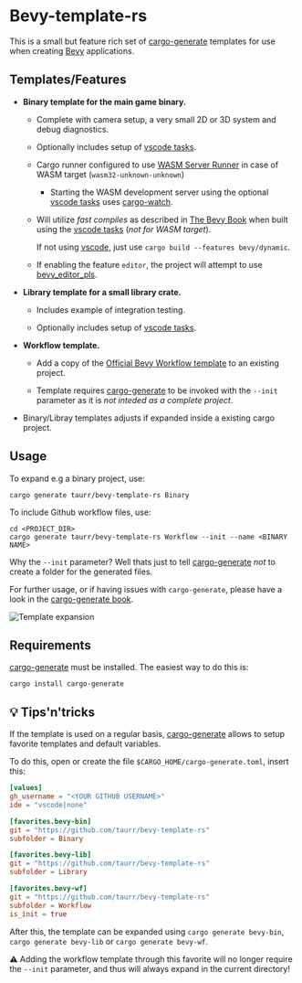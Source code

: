 # Bevy-template-rs

This is a small but feature rich set of [cargo-generate] templates for use when creating [Bevy] applications.

## Templates/Features

- **Binary template for the main game binary.**
  
  - Complete with camera setup, a very small 2D or 3D system and debug diagnostics.
  
  - Optionally includes setup of [vscode tasks].
  
  - Cargo runner configured to use [WASM Server Runner] in case of WASM target (`wasm32-unknown-unknown`)
    - Starting the WASM development server using the optional [vscode tasks] uses [cargo-watch].
  
  - Will utilize *fast compiles* as described in [The Bevy Book] when built using the [vscode tasks] (*not for WASM target*). 
  
    If not using [vscode], just use `cargo build --features bevy/dynamic`.
  
  - If enabling the feature `editor`, the project will attempt to use [bevy_editor_pls].

- **Library template for a small library crate.**
  
  - Includes example of integration testing.
  
  - Optionally includes setup of [vscode tasks].

- **Workflow template.**

  - Add a copy of the [Official Bevy Workflow template] to an existing project.
  
  - Template requires [cargo-generate] to be invoked with the `--init` parameter as it is *not inteded as a complete project*.

- Binary/Libray templates adjusts if expanded inside a existing cargo project.

## Usage

To expand e.g a binary project, use:
```shell
cargo generate taurr/bevy-template-rs Binary
```

To include Github workflow files, use:
```shell
cd <PROJECT_DIR>
cargo generate taurr/bevy-template-rs Workflow --init --name <BINARY NAME>
```

Why the `--init` parameter? Well thats just to tell [cargo-generate] *not* to create a folder for the generated files.

For further usage, or if having issues with `cargo-generate`, please have a look in the [cargo-generate book](https://cargo-generate.github.io/cargo-generate/index.html).


![Template expansion](./assets/template-expansion.gif)

## Requirements

[cargo-generate] must be installed. The easiest way to do this is:

```shell
cargo install cargo-generate
```

## :bulb: Tips'n'tricks

If the template is used on a regular basis, [cargo-generate] allows to setup favorite templates and default variables.

To do this, open or create the file `$CARGO_HOME/cargo-generate.toml`, insert this:
```toml
[values]
gh_username = "<YOUR GITHUB USERNAME>"
ide = "vscode|none"

[favorites.bevy-bin]
git = "https://github.com/taurr/bevy-template-rs"
subfolder = Binary

[favorites.bevy-lib]
git = "https://github.com/taurr/bevy-template-rs"
subfolder = Library

[favorites.bevy-wf]
git = "https://github.com/taurr/bevy-template-rs"
subfolder = Workflow
is_init = true
```

After this, the template can be expanded using `cargo generate bevy-bin`, `cargo generate bevy-lib` or `cargo generate bevy-wf`.

:warning: Adding the workflow template through this favorite will no longer require the `--init` parameter, and thus will always expand in the current directory!

[Bevy]:https://bevyengine.org
[cargo-generate]:https://github.com/cargo-generate/cargo-generate
[bevy_editor_pls]:https://github.com/jakobhellermann/bevy_editor_pls
[The Bevy Book]:https://bevyengine.org/learn/book
[Official Bevy Workflow template]:https://github.com/bevyengine/bevy_github_ci_template
[WASM Server Runner]: https://github.com/jakobhellermann/wasm-server-runner
[vscode]: https://code.visualstudio.com
[vscode tasks]: https://code.visualstudio.com/Docs/editor/tasks
[cargo-watch]: https://github.com/watchexec/cargo-watch
